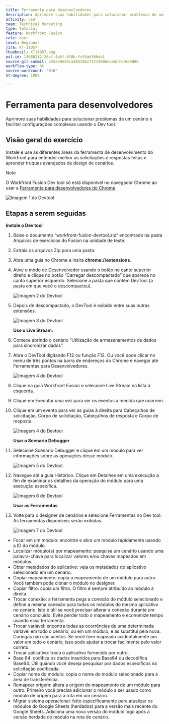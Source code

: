 ```yaml
---
title: Ferramenta para desenvolvedores
description: Aprimore suas habilidades para solucionar problemas de um cenário e facilitar configurações complexas usando o DevTool.
activity: use
team: Technical Marketing
type: Tutorial
feature: Workfront Fusion
role: User
level: Beginner
jira: KT-11057
thumbnail: KT11057.png
exl-id: 13080212-26cf-4e5f-8f0b-fc59a6f66eb1
source-git-commit: a25a49e59ca483246271214886ea4dc9c10e8d66
workflow-type: ht
source-wordcount: '616'
ht-degree: 100%

---
```


# Ferramenta para desenvolvedores

Aprimore suas habilidades para solucionar problemas de um cenário e facilitar configurações complexas usando o Dev tool.

## Visão geral do exercício

Instale e use as diferentes áreas da ferramenta de desenvolvimento do Workfront para entender melhor as solicitações e respostas feitas e aprender truques avançados de design de cenários.

>[!NOTE]
>
>O Workfront Fusion Dev tool só está disponível no navegador Chrome ao usar a [Ferramenta para desenvolvedores do Chrome](https://developer.chrome.com/docs/devtools/).

![Imagem 1 do Devtool](../12-exercises/assets/devtool-walkthrough-1.png)

## Etapas a serem seguidas

**Instale o Dev tool**

1. Baixe o documento “workfront-fusion-devtool.zip” encontrado na pasta Arquivos de exercícios do Fusion na unidade de teste.
1. Extraia os arquivos Zip para uma pasta.
1. Abra uma guia no Chrome e insira **chrome://extensions**.
1. Ative o modo de Desenvolvedor usando o botão no canto superior direito e clique no botão “Carregar descompactado” que aparece no canto superior esquerdo. Selecione a pasta que contém DevTool (a pasta em que você o descompactou).

   ![Imagem 2 do Devtool](../12-exercises/assets/devtool-walkthrough-2.png)

1. Depois de descompactado, o DevTool é exibido entre suas outras extensões.

   ![Imagem 3 do Devtool](../12-exercises/assets/devtool-walkthrough-3.png)

   **Use o Live Stream.**

1. Comece abrindo o cenário “Utilização de armazenamentos de dados para sincronizar dados”.
1. Abra o DevTool digitando F12 ou função F12. Ou você pode clicar no menu de três pontos na barra de endereços do Chrome e navegar até Ferramentas para Desenvolvedores.

   ![Imagem 4 do Devtool](../12-exercises/assets/navigate-to-devtools.png)

1. Clique na guia Workfront Fusion e selecione Live Stream na lista à esquerda.
1. Clique em Executar uma vez para ver os eventos à medida que ocorrem.
1. Clique em um evento para ver as guias à direita para Cabeçalhos de solicitação, Corpo de solicitação, Cabeçalhos de resposta e Corpo de resposta.

   ![Imagem 4 do Devtool](../12-exercises/assets/devtool-walkthrough-4.png)

   **Usar o Scenario Debugger**

1. Selecione Scenario Debugger e clique em um módulo para ver informações sobre as operações desse módulo.

   ![Imagem 5 do Devtool](../12-exercises/assets/devtool-walkthrough-5.png)

1. Navegue até a guia Histórico. Clique em Detalhes em uma execução a fim de examinar os detalhes da operação do módulo para uma execução específica.

   ![Imagem 6 do Devtool](../12-exercises/assets/devtool-walkthrough-6.png)

   **Usar as Ferramentas**

1. Volte para o designer de cenários e selecione Ferramentas no Dev tool. As ferramentas disponíveis serão exibidas.

   ![Imagem 7 do Devtool](../12-exercises/assets/devtool-walkthrough-7.png)

+ Focar em um módulo: encontre e abra um módulo rapidamente usando a ID do módulo.
+ Localizar módulo(s) por mapeamento: pesquise um cenário usando uma palavra-chave para localizar valores e/ou chaves mapeados em módulos.
+ Obter metadados do aplicativo: veja os metadados do aplicativo selecionado em um cenário.
+ Copiar mapeamento: copia o mapeamento de um módulo para outro. Você também pode clonar o módulo no designer.
+ Copiar filtro: copia um filtro. O filtro é sempre atribuído ao módulo à direita.
+ Trocar conexão: a ferramenta pega a conexão do módulo selecionado e define a mesma conexão para todos os módulos do mesmo aplicativo no cenário. Isto é útil se você precisar alterar a conexão durante um cenário concluído. Evite perder todo o mapeamento e economize tempo usando essa ferramenta.
+ Trocar variável: encontra todas as ocorrências de uma determinada variável em todo o cenário, ou em um módulo, e as substitui pela nova. Curingas não são aceitos. Se você tiver mapeado acidentalmente um valor em todo o cenário, isso pode ajudar a trocar facilmente pelo valor correto.
+ Trocar aplicativo: troca o aplicativo fornecido por outro.
+ Base 64: codifica os dados inseridos para Base64 ou decodifica Base64. Útil quando você deseja pesquisar por dados específicos na solicitação codificada.
+ Copiar nome do módulo: copia o nome do módulo selecionado para a área de transferência.
+ Remapear origem: altera a origem do mapeamento de um módulo para outro. Primeiro você precisa adicionar o módulo a ser usado como módulo de origem para a rota em um cenário.
+ Migrar sistema operacional: feito especificamente para atualizar os módulos do Google Sheets (herdados) para a versão mais recente do Google Sheets. Adiciona uma nova versão do módulo logo após a versão herdada do módulo na rota do cenário.
